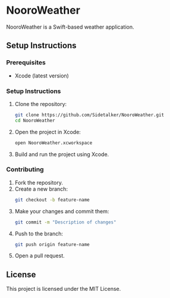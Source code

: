 # NooroWeather

NooroWeather is a Swift-based weather application.

## Setup Instructions

### Prerequisites

- Xcode (latest version)

### Setup Instructions

1. Clone the repository:
    ```sh
    git clone https://github.com/Sidetalker/NooroWeather.git
    cd NooroWeather
    ```

2. Open the project in Xcode:
    ```sh
    open NooroWeather.xcworkspace
    ```

3. Build and run the project using Xcode.

### Contributing

1. Fork the repository.
2. Create a new branch:
    ```sh
    git checkout -b feature-name
    ```
3. Make your changes and commit them:
    ```sh
    git commit -m "Description of changes"
    ```
4. Push to the branch:
    ```sh
    git push origin feature-name
    ```
5. Open a pull request.

## License

This project is licensed under the MIT License.
